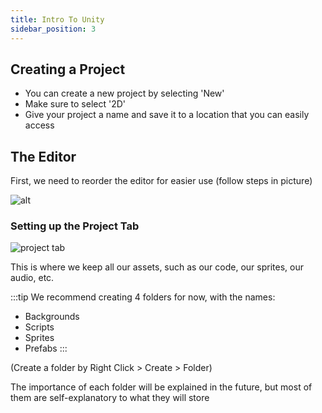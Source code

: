 ```yaml
---
title: Intro To Unity
sidebar_position: 3
---
```


## Creating a Project

- You can create a new project by selecting 'New'
- Make sure to select '2D'
- Give your project a name and save it to a location that you can easily access

## The Editor

First, we need to reorder the editor for easier use (follow steps in picture)

![alt](https://imgur.com/a/CsKcB5u)

### Setting up the Project Tab

![project tab](https://imgur.com/wFTVPXq)

This is where we keep all our assets, such as our code, our sprites, our audio, etc.

:::tip
We recommend creating 4 folders for now, with the names:

- Backgrounds
- Scripts
- Sprites
- Prefabs
  :::

(Create a folder by Right Click > Create > Folder)

The importance of each folder will be explained in the future, but most of them are self-explanatory to what they will store
